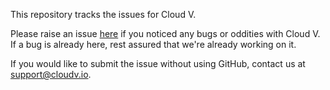 This repository tracks the issues for Cloud V.

Please raise an issue [here](https://github.com/Cloud-V/Issues/issues) if you noticed any bugs or oddities with Cloud V. If a bug is already here, rest assured that we're already working on it.

If you would like to submit the issue without using GitHub, contact us at support@cloudv.io.

